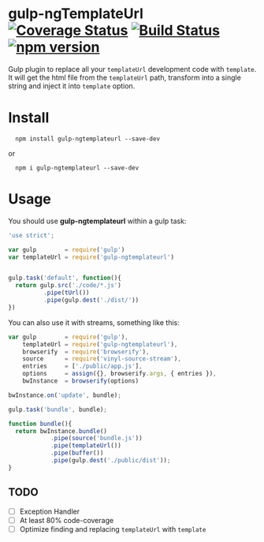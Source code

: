 # gulp-ngTemplateUrl [![Coverage Status](https://coveralls.io/repos/github/igorpsantana/gulp-ngtemplateurl/badge.svg?branch=master)](https://coveralls.io/github/igorpsantana/gulp-ngtemplateurl?branch=master) [![Build Status](https://travis-ci.org/igorpsantana/gulp-ngtemplateurl.svg?branch=master)](https://travis-ci.org/igorpsantana/gulp-ngtemplateurl) [![npm version](https://badge.fury.io/js/gulp-ngtemplateurl.svg)](https://badge.fury.io/js/gulp-ngtemplateurl)

Gulp plugin to replace all your `templateUrl` development code with `template`. It will get the html file from the `templateUrl` path, transform into a single string and inject it into `template` option.

# Install

```
  npm install gulp-ngtemplateurl --save-dev
```
or
```
  npm i gulp-ngtemplateurl --save-dev
```

# Usage

You should use **gulp-ngtemplateurl** within a gulp task:
```javascript
'use strict';

var gulp        = require('gulp')
var templateUrl = require('gulp-ngtemplateurl')


gulp.task('default', function(){
  return gulp.src('./code/*.js')
          .pipe(tUrl())
          .pipe(gulp.dest('./dist/'))
})

```
You can also use it with streams, something like this:

```javascript
var gulp        = require('gulp'),
    templateUrl = require('gulp-ngtemplateurl'),
    browserify  = require('browserify'),
    source      = require('vinyl-source-stream'),
    entries     = ['./public/app.js'],
    options     = assign({}, browserify.args, { entries }),
    bwInstance  = browserify(options)

bwInstance.on('update', bundle);

gulp.task('bundle', bundle);

function bundle(){
  return bwInstance.bundle()
            .pipe(source('bundle.js'))
            .pipe(templateUrl())
            .pipe(buffer())
            .pipe(gulp.dest('./public/dist'));
}
```

## TODO

- [ ] Exception Handler
- [ ] At least 80% code-coverage  
- [ ] Optimize finding and replacing `templateUrl` with `template `
